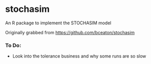 # stochasim
An R package to implement the STOCHASIM model

Originally grabbed from https://github.com/bceaton/stochasim

### To Do: 
- Look into the tolerance business and why some runs are so slow
